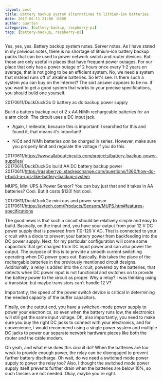 ```yaml
---
layout: post
title: Battery backup system alternatives to lithium-ion batteries
date: 2017-06-11 21:00 -0600
author: quorten
categories: [battery-backup, raspberry-pi]
tags: [battery-backup, raspberry-pi]
---
```


Yes, yes, yes.  Battery backup system notes.  Server notes.  As I have
stated in my previous notes, there is no shortage of lithium-ion
battery backup packs that can be used to power network switch and
router devices.  But those are only useful in places that have
frequent power outages.  For our place that only has a power outage of
2 hours once every 1-2 years on average, that is not going to be an
efficient system.  No, we need a system that instead runs off of
alkaline batteries.  So let's see.  Is there such a system you can buy
on the Internet?  The sort answer appears to be no.  If you want to
get a good system that works to your precise specifications, you
should build one yourself.

20170611/DuckDuckGo D battery ac dc backup power supply

Build a battery backup out of 2 x AA NiMh rechargeable batteries for
an alarm clock.  The circuit uses a DC input jack.

* Again, I reiterate, because this is important!  I searched for this
  and found it, that means it's important!

* NiCd and NiMh batteries _can_ be charged in series.  However, make
  sure you properly limit and regulate the voltage if you do this.

20170611/https://www.allaboutcircuits.com/projects/battery-backup-power-supplies/  
20170611/DuckDuckGo build AA DC battery backup power  
20170611/https://raspberrypi.stackexchange.com/questions/1360/how-do-i-build-a-ups-like-battery-backup-system

<!-- more -->

MUPS, Mini UPS & Power Sensor?  You can buy just that and it takes in
AA batteries?  Cool.  But it costs $120!  Not cool.

20170611/DuckDuckGo mini ups and power sensor  
20170611/https://avtech.com/Products/Sensors/MUPS.htm#features-specifications

The good news is that such a circuit should be relatively simple and
easy to build.  Basically, on the input end, you have your output from
your 12 V DC power supply that is powered from 110-120 V AC.  That is
connected to your circuit with a diode to prevent your battery power
from backfeeding into the DC power supply.  Next, for my particular
configuration will come some capacitors that get charged from DC input
power and can also power the output.  The purpose of this is to
provide a smooth current switching operating when DC power goes out.
Basically, this takes the place of the rechargable batteries in the
previously mentioned circuit designs.  Additionally, a relay is added
into the circuit, powered by the batteries, that detects when DC power
input is not functional and switches on to provide the battery power
to the circuit as proper.  Why a relay?  I was thinking using a
transistor, but maybe transistors can't handle 12 V?

Importantly, the speed of the power switch device is critical in
determining the needed capacity of the buffer capacitors.

Finally, on the output end, you have a switched-mode power supply to
power your electronics, so even when the battery runs low, the
electronics will still get the same input voltage.  Oh, also
importantly, you need to make sure you buy the right DC jacks to
connect with your electronics, and for convenience, I would recommend
using a single power system and multiple DC jacks to power our
separate network hardware pieces like both the router and the cable
modem.

Oh yeah, and what else does this circuit do?  When the batteries are
too weak to provide enough power, the relay can be disengaged to
prevent further battery discharge.  Oh wait, do we need a switched
mode power supply to power the relay too?  Also, I thought the
switched mode power supply itself prevents further drain when the
batteries are below 10%, so such fancies are not needed.  Okay, maybe
you're right.
